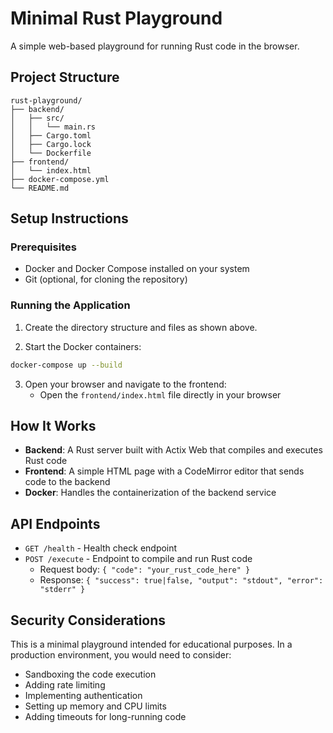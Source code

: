 # Minimal Rust Playground

A simple web-based playground for running Rust code in the browser.

## Project Structure

```
rust-playground/
├── backend/
│   ├── src/
│   │   └── main.rs
│   ├── Cargo.toml
│   ├── Cargo.lock
│   └── Dockerfile
├── frontend/
│   └── index.html
├── docker-compose.yml
└── README.md
```

## Setup Instructions

### Prerequisites

- Docker and Docker Compose installed on your system
- Git (optional, for cloning the repository)

### Running the Application

1. Create the directory structure and files as shown above.

2. Start the Docker containers:

```bash
docker-compose up --build
```

3. Open your browser and navigate to the frontend:
   - Open the `frontend/index.html` file directly in your browser

## How It Works

- **Backend**: A Rust server built with Actix Web that compiles and executes Rust code
- **Frontend**: A simple HTML page with a CodeMirror editor that sends code to the backend
- **Docker**: Handles the containerization of the backend service

## API Endpoints

- `GET /health` - Health check endpoint
- `POST /execute` - Endpoint to compile and run Rust code
  - Request body: `{ "code": "your_rust_code_here" }`
  - Response: `{ "success": true|false, "output": "stdout", "error": "stderr" }`

## Security Considerations

This is a minimal playground intended for educational purposes. In a production environment, you would need to consider:

- Sandboxing the code execution
- Adding rate limiting
- Implementing authentication
- Setting up memory and CPU limits
- Adding timeouts for long-running code

